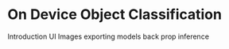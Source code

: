 # On Device Object Classification

Introduction
UI Images
exporting models
    back prop
    inference
    